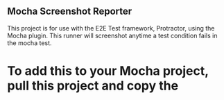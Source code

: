 ## Mocha Screenshot Reporter ##
This project is for use with the E2E Test framework, Protractor, using the Mocha plugin. This runner will screenshot anytime a test condition fails in the mocha test.

# To add this to your Mocha project, pull this project and copy the #
